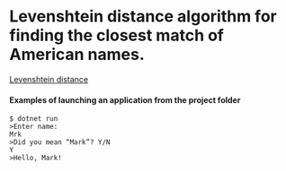 # Levenshtein distance algorithm for finding the closest match of American names.
[Levenshtein distance](<https://en.wikipedia.org/wiki/Levenshtein_distance>)

#### Examples of launching an application from the project folder

```
$ dotnet run
>Enter name:
Mrk
>Did you mean “Mark”? Y/N
Y
>Hello, Mark!
```
